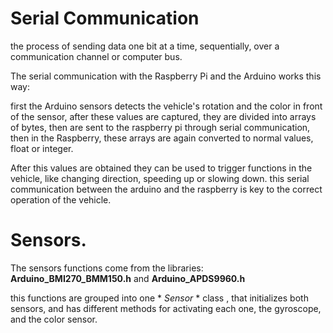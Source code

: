 # **Serial Communication**
the process of sending data one bit at a time, sequentially, over a communication channel or computer bus.

The serial communication with the Raspberry Pi and the Arduino works this way:

first the Arduino sensors detects the vehicle's rotation and the color in front of the sensor, after these values are captured, they are divided into arrays of bytes, then are sent to the raspberry pi through serial communication, then in the Raspberry, these arrays are again converted to normal values, float or integer.

After this values are obtained they can be used to trigger functions in the vehicle, like changing direction, speeding up or slowing down. this serial communication between the arduino and the raspberry is key to the correct operation of the vehicle.


# Sensors.

The sensors functions come from the libraries: **Arduino_BMI270_BMM150.h** and **Arduino_APDS9960.h**

this functions are grouped into one * *Sensor* * class , that initializes both sensors, and has different methods for activating each one, the gyroscope, and the color sensor.
